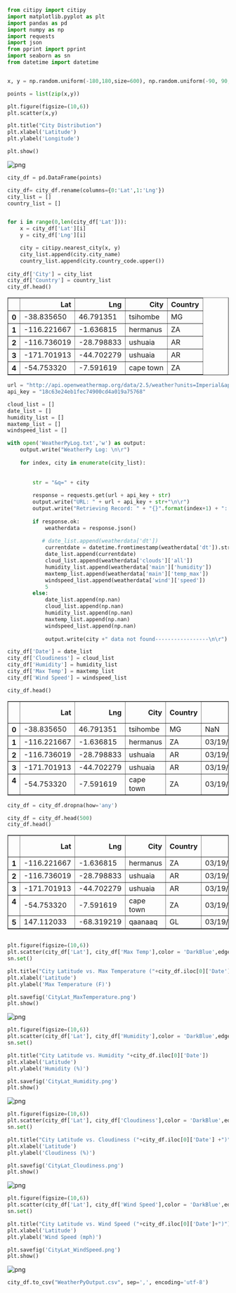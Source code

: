 

```python
from citipy import citipy
import matplotlib.pyplot as plt
import pandas as pd
import numpy as np
import requests
import json
from pprint import pprint
import seaborn as sn
from datetime import datetime
```


```python

x, y = np.random.uniform(-180,180,size=600), np.random.uniform(-90, 90, size=600)

points = list(zip(x,y))

```


```python
plt.figure(figsize=(10,6))
plt.scatter(x,y)

plt.title("City Distribution")
plt.xlabel('Latitude')
plt.ylabel('Longitude')

plt.show()
```


![png](output_2_0.png)



```python
city_df = pd.DataFrame(points)

city_df= city_df.rename(columns={0:'Lat',1:'Lng'})
city_list = []
country_list = []


for i in range(0,len(city_df['Lat'])):
    x = city_df['Lat'][i]
    y = city_df['Lng'][i]

    city = citipy.nearest_city(x, y)
    city_list.append(city.city_name)
    country_list.append(city.country_code.upper())
    
city_df['City'] = city_list
city_df['Country'] = country_list
city_df.head()
```




<div>
<style>
    .dataframe thead tr:only-child th {
        text-align: right;
    }

    .dataframe thead th {
        text-align: left;
    }

    .dataframe tbody tr th {
        vertical-align: top;
    }
</style>
<table border="1" class="dataframe">
  <thead>
    <tr style="text-align: right;">
      <th></th>
      <th>Lat</th>
      <th>Lng</th>
      <th>City</th>
      <th>Country</th>
    </tr>
  </thead>
  <tbody>
    <tr>
      <th>0</th>
      <td>-38.835650</td>
      <td>46.791351</td>
      <td>tsihombe</td>
      <td>MG</td>
    </tr>
    <tr>
      <th>1</th>
      <td>-116.221667</td>
      <td>-1.636815</td>
      <td>hermanus</td>
      <td>ZA</td>
    </tr>
    <tr>
      <th>2</th>
      <td>-116.736019</td>
      <td>-28.798833</td>
      <td>ushuaia</td>
      <td>AR</td>
    </tr>
    <tr>
      <th>3</th>
      <td>-171.701913</td>
      <td>-44.702279</td>
      <td>ushuaia</td>
      <td>AR</td>
    </tr>
    <tr>
      <th>4</th>
      <td>-54.753320</td>
      <td>-7.591619</td>
      <td>cape town</td>
      <td>ZA</td>
    </tr>
  </tbody>
</table>
</div>




```python
url = "http://api.openweathermap.org/data/2.5/weather?units=Imperial&appid="
api_key = "18c63e24eb1fec74900cd4a019a75768"

```


```python
cloud_list = []
date_list = [] 
humidity_list = []
maxtemp_list = []
windspeed_list = []

with open('WeatherPyLog.txt','w') as output:
    output.write("WeatherPy Log: \n\r")
    
    for index, city in enumerate(city_list):
        
        
        str = "&q=" + city
       
        response = requests.get(url + api_key + str)
        output.write("URL: " + url + api_key + str+"\n\r")
        output.write("Retrieving Record: " + "{}".format(index+1) + ": "+city +" data -----------------\n\r")
        
        if response.ok:
            weatherdata = response.json()
        
           # date_list.append(weatherdata['dt'])
            currentdate = datetime.fromtimestamp(weatherdata['dt']).strftime('%m/%d/%Y')
            date_list.append(currentdate)
            cloud_list.append(weatherdata['clouds']['all'])
            humidity_list.append(weatherdata['main']['humidity'])
            maxtemp_list.append(weatherdata['main']['temp_max'])
            windspeed_list.append(weatherdata['wind']['speed'])
            5           
        else:            
            date_list.append(np.nan)
            cloud_list.append(np.nan)
            humidity_list.append(np.nan)
            maxtemp_list.append(np.nan)
            windspeed_list.append(np.nan)
            
            output.write(city +" data not found-----------------\n\r")

city_df['Date'] = date_list
city_df['Cloudiness'] = cloud_list
city_df['Humidity'] = humidity_list
city_df['Max Temp'] = maxtemp_list
city_df['Wind Speed'] = windspeed_list

city_df.head()
```




<div>
<style>
    .dataframe thead tr:only-child th {
        text-align: right;
    }

    .dataframe thead th {
        text-align: left;
    }

    .dataframe tbody tr th {
        vertical-align: top;
    }
</style>
<table border="1" class="dataframe">
  <thead>
    <tr style="text-align: right;">
      <th></th>
      <th>Lat</th>
      <th>Lng</th>
      <th>City</th>
      <th>Country</th>
      <th>Date</th>
      <th>Cloudiness</th>
      <th>Humidity</th>
      <th>Max Temp</th>
      <th>Wind Speed</th>
    </tr>
  </thead>
  <tbody>
    <tr>
      <th>0</th>
      <td>-38.835650</td>
      <td>46.791351</td>
      <td>tsihombe</td>
      <td>MG</td>
      <td>NaN</td>
      <td>NaN</td>
      <td>NaN</td>
      <td>NaN</td>
      <td>NaN</td>
    </tr>
    <tr>
      <th>1</th>
      <td>-116.221667</td>
      <td>-1.636815</td>
      <td>hermanus</td>
      <td>ZA</td>
      <td>03/19/2018</td>
      <td>0.0</td>
      <td>99.0</td>
      <td>48.5</td>
      <td>2.95</td>
    </tr>
    <tr>
      <th>2</th>
      <td>-116.736019</td>
      <td>-28.798833</td>
      <td>ushuaia</td>
      <td>AR</td>
      <td>03/19/2018</td>
      <td>75.0</td>
      <td>86.0</td>
      <td>41.0</td>
      <td>33.33</td>
    </tr>
    <tr>
      <th>3</th>
      <td>-171.701913</td>
      <td>-44.702279</td>
      <td>ushuaia</td>
      <td>AR</td>
      <td>03/19/2018</td>
      <td>75.0</td>
      <td>86.0</td>
      <td>41.0</td>
      <td>33.33</td>
    </tr>
    <tr>
      <th>4</th>
      <td>-54.753320</td>
      <td>-7.591619</td>
      <td>cape town</td>
      <td>ZA</td>
      <td>03/19/2018</td>
      <td>0.0</td>
      <td>82.0</td>
      <td>60.8</td>
      <td>11.41</td>
    </tr>
  </tbody>
</table>
</div>




```python
city_df = city_df.dropna(how='any')

city_df = city_df.head(500)
city_df.head()
```




<div>
<style>
    .dataframe thead tr:only-child th {
        text-align: right;
    }

    .dataframe thead th {
        text-align: left;
    }

    .dataframe tbody tr th {
        vertical-align: top;
    }
</style>
<table border="1" class="dataframe">
  <thead>
    <tr style="text-align: right;">
      <th></th>
      <th>Lat</th>
      <th>Lng</th>
      <th>City</th>
      <th>Country</th>
      <th>Date</th>
      <th>Cloudiness</th>
      <th>Humidity</th>
      <th>Max Temp</th>
      <th>Wind Speed</th>
    </tr>
  </thead>
  <tbody>
    <tr>
      <th>1</th>
      <td>-116.221667</td>
      <td>-1.636815</td>
      <td>hermanus</td>
      <td>ZA</td>
      <td>03/19/2018</td>
      <td>0.0</td>
      <td>99.0</td>
      <td>48.50</td>
      <td>2.95</td>
    </tr>
    <tr>
      <th>2</th>
      <td>-116.736019</td>
      <td>-28.798833</td>
      <td>ushuaia</td>
      <td>AR</td>
      <td>03/19/2018</td>
      <td>75.0</td>
      <td>86.0</td>
      <td>41.00</td>
      <td>33.33</td>
    </tr>
    <tr>
      <th>3</th>
      <td>-171.701913</td>
      <td>-44.702279</td>
      <td>ushuaia</td>
      <td>AR</td>
      <td>03/19/2018</td>
      <td>75.0</td>
      <td>86.0</td>
      <td>41.00</td>
      <td>33.33</td>
    </tr>
    <tr>
      <th>4</th>
      <td>-54.753320</td>
      <td>-7.591619</td>
      <td>cape town</td>
      <td>ZA</td>
      <td>03/19/2018</td>
      <td>0.0</td>
      <td>82.0</td>
      <td>60.80</td>
      <td>11.41</td>
    </tr>
    <tr>
      <th>5</th>
      <td>147.112033</td>
      <td>-68.319219</td>
      <td>qaanaaq</td>
      <td>GL</td>
      <td>03/19/2018</td>
      <td>0.0</td>
      <td>98.0</td>
      <td>-17.21</td>
      <td>11.23</td>
    </tr>
  </tbody>
</table>
</div>




```python

plt.figure(figsize=(10,6))
plt.scatter(city_df['Lat'], city_df['Max Temp'],color = 'DarkBlue',edgecolor='Black',alpha=0.5)
sn.set()

plt.title("City Latitude vs. Max Temperature ("+city_df.iloc[0]['Date']+")")
plt.xlabel('Latitude')
plt.ylabel('Max Temperature (F)')

plt.savefig('CityLat_MaxTemperature.png')
plt.show()
```


![png](output_7_0.png)



```python
plt.figure(figsize=(10,6))
plt.scatter(city_df['Lat'], city_df['Humidity'],color = 'DarkBlue',edgecolor='Black',alpha=0.5)
sn.set()

plt.title("City Latitude vs. Humidity "+city_df.iloc[0]['Date'])
plt.xlabel('Latitude')
plt.ylabel('Humidity (%)')

plt.savefig('CityLat_Humidity.png')
plt.show()
```


![png](output_8_0.png)



```python
plt.figure(figsize=(10,6))
plt.scatter(city_df['Lat'], city_df['Cloudiness'],color = 'DarkBlue',edgecolor='Black',alpha=0.5)
sn.set()

plt.title("City Latitude vs. Cloudiness ("+city_df.iloc[0]['Date'] +")")
plt.xlabel('Latitude')
plt.ylabel('Cloudiness (%)')

plt.savefig('CityLat_Cloudiness.png')
plt.show()
```


![png](output_9_0.png)



```python
plt.figure(figsize=(10,6))
plt.scatter(city_df['Lat'], city_df['Wind Speed'],color = 'DarkBlue',edgecolor='Black',alpha=0.5)
sn.set()

plt.title("City Latitude vs. Wind Speed ("+city_df.iloc[0]['Date']+")")
plt.xlabel('Latitude')
plt.ylabel('Wind Speed (mph)')

plt.savefig('CityLat_WindSpeed.png')
plt.show()
```


![png](output_10_0.png)



```python
city_df.to_csv("WeatherPyOutput.csv", sep=',', encoding='utf-8')
```
